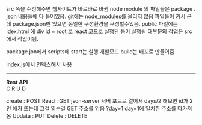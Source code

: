 src 쪽을 수정해주면 웹사이트가 바로바로 바뀜
node module 의 파일들은
package . json 내용들에 다 들어있음.
git에는 node_modules를 올리지 않음 파일들이 커서
근데 package.json만 있으면 동일한 구성환경을 구성할수있음.
public 파일에는 idex.html 에 div id = root 로 react 코드로 실행된 돔이 실행됨
대부분의 작업은 src에서 작업이됨.

package.jon에서 scripts에
start는 실행 개발모드
build는 배포로 만들어줌

index.js에서 인덱스해서 사용


---- 
<strong>Rest API</strong> <br>
C R U D <br>
<p>
create : POST 
Read : GET            json-server 서버 포트로 열어서 days/2 해보면 id가 2인 애가 뜨는데 그걸 읽는걸 GET 주소를 읽음 ?day=1 day=1에 일치한 주소를 다가져옴
Updata : PUT
Delete : DELETE
</p> 